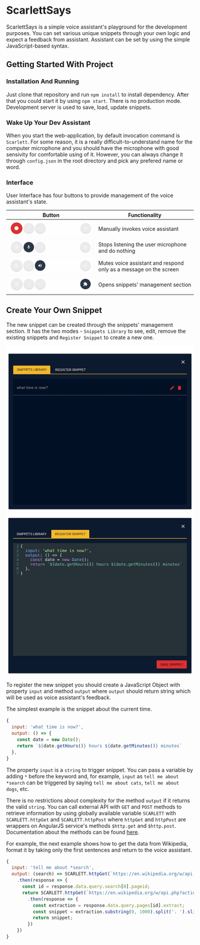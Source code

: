 # ScarlettSays

ScarlettSays is a simple voice assistant's playground for the development purposes. You can set various unique snippets through your own logic and expect a feedback from assistant. Assistant can be set by using the simple JavaScript-based syntax.

## Getting Started With Project

### Installation And Running

Just clone that repository and run `npm install` to install dependency. After that you could start it by using `npm start`. There is no production mode. Development server is used to save, load, update snippets.

### Wake Up Your Dev Assistant

When you start the web-application, by default invocation command is `Scarlett`. For some reason, it is a really difficult-to-understand name for the computer microphone and you should have the microphone with good sensivity for comfortable using of it. However, you can always change it through `config.json` in the root directory and pick any prefered name or word.

### Interface

User Interface has four buttons to provide management of the voice assistant's state.

| Button                                         | Functionality                                                     |
|------------------------------------------------|-------------------------------------------------------------------|
| ![Action Button](images/button-action.png)     | Manually invokes voice assistant                                  |
| ![Microphone Button](images/button-mic.png)    | Stops listening the user microphone and do nothing                |
| ![Mute Button](images/button-mute.png)         | Mutes voice assistant and respond only as a message on the screen |
| ![Snippets Button](images/button-snippets.png) | Opens snippets' management section                                |

## Create Your Own Snippet

The new snippet can be created through the snippets' management section. It has the two modes - `Snippets Library` to see, edit, remove the existing snippets and `Register Snippet` to create a new one.

![Snippets Library](images/snippets-library.png) ![Snippets Library](images/snippets-register.png)

To register the new snippet you should create a JavaScript Object with property `input` and method `output` where `output` should return string which will be used as voice assistant's feedback.

The simplest example is the snippet about the current time.

```JavaScript
{
  input: 'what time is now?',
  output: () => {
    const date = new Date();
    return `${date.getHours()} hours ${date.getMinutes()} minutes`
  },
}
```

The property `input` is a `string` to trigger snippet. You can pass a variable by adding `*` before the keyword and, for example, `input` as `tell me about *search` can be triggered by saying `tell me about cats`, `tell me about dogs`, etc.

There is no restrictions about complexity for the method `output` if it returns the valid `string`. You can call external API with `GET` and `POST` methods to retrieve information by using globally available variable `SCARLETT` with `SCARLETT.httpGet` and `SCARLETT.httpPost` where `httpGet` and `httpPost` are wrappers on AngularJS service's methods `$http.get` and `$http.post`. Documentation about the methods can be found [here](https://docs.angularjs.org/api/ng/service/$http#get).

For example, the next example shows how to get the data from Wikipedia, format it by taking only the first sentences and return to the voice assistant.

```JavaScript
{
  input: 'tell me about *search',
  output: (search) => SCARLETT.httpGet(`https://en.wikipedia.org/w/api.php?action=query&list=search&srsearch=${search}&utf8=&format=json&origin=*`)
    .then(response => {
      const id = response.data.query.search[0].pageid;
      return SCARLETT.httpGet(`https://en.wikipedia.org/w/api.php?action=query&format=json&pageids=${id}&prop=extracts&exintro&explaintext&origin=*`)
        .then(response => {
          const extraction = response.data.query.pages[id].extract;
          const snippet = extraction.substring(0, 1000).split('. ').slice(0, -1).join('. ') + '.';
          return snippet;
        })
    })
}
```
